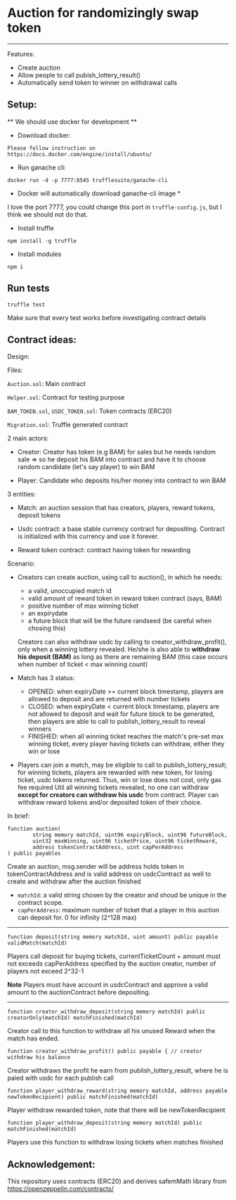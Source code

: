 # Auction for randomizingly swap token
---

Features:

- Create auction
- Allow people to call pubish_lottery_result()
- Automatically send token to winner on withdrawal calls

## Setup:

** We should use docker for development **

- Download docker:

```
Please follow instruction on https://docs.docker.com/engine/install/ubuntu/
```

- Run ganache cli:

```
docker run -d -p 7777:8545 trufflesuite/ganache-cli
```

* Docker will automatically download ganache-cli image *

I love the port 7777, you could change this port in ``truffle-config.js``, but I think we should not do that.

- Install truffle 

```
npm install -g truffle
```

- Install modules

```
npm i
```

## Run tests

```
truffle test
```

Make sure that every test works before investigating contract details


## Contract ideas:

Design:

Files:

``Auction.sol``: Main contract

``Helper.sol``: Contract for testing purpose

``BAM_TOKEN.sol``, ``USDC_TOKEN.sol``: Token contracts (ERC20)

``Migration.sol``: Truffle generated contract

2 main actors:

- Creator: Creator has token (e.g BAM) for sales but he needs random sale => so he deposit his BAM into contract and have it to choose random candidate (let's say player) to win BAM

- Player: Candidate who deposits his/her money into contract to win BAM

3 entities:

- Match: an auction session that has creators, players, reward tokens, deposit tokens

- Usdc contract: a base stable currency contract for depositing. Contract is initialized with this currency and use it forever.

- Reward token contract: contract having token for rewarding 

Scenario:

- Creators can create auction, using call to auction(), in which he needs: 
    + a valid, unoccupied match id
    + valid amount of reward token in reward token contract (says, BAM)
    + positive number of max winning ticket
    + an expirydate
    + a future block that will be the future randseed (be careful when chosing this)

  Creators can also withdraw usdc by calling to creator_withdraw_profit(), only when a winning lottery revealed.
  He/she is also able to **withdraw his deposit (BAM)** as long as there are remaining BAM (this case occurs when number of ticket < max winning count) 

- Match has 3 status:
    + OPENED: when expiryDate >= current block timestamp, players are allowed to deposit and are returned with number tickets
    + CLOSED: when expiryDate < current block timestamp, players are not allowed to deposit and wait for future block to be generated, then players are able to call to publish_lottery_result to reveal winners
    + FINISHED: when all winning ticket reaches the match's pre-set max winning ticket, every player having tickets can withdraw, either they win or lose

- Players can join a match, may be eligible to call to publish_lottery_result; for winning tickets, players are rewarded with new token, for losing ticket, usdc tokens returned. Thus, win or lose does not cost, only gas fee required
Util all winning tickets revealed, no one can withdraw **except for creators can withdraw his usdc** from contract.
Player can withdraw reward tokens and/or deposited token of their choice.

In brief:

```
function auction(
        string memory matchId, uint96 expiryBlock, uint96 futureBlock, 
        uint32 maxWinning, uint96 ticketPrice, uint96 ticketReward, 
        address tokenContractAddress, uint capPerAddress
) public payables
```

Create an auction, msg.sender will be address holds token in tokenContractAddress and is valid address on usdcContract as well to create and withdraw after the auction finished

- ``matchId``: a valid string chosen by the creator and shoud be unique in the contract scope.
- ``capPerAddress``: maximum number of ticket that a player in this auction can deposit for. 0 for infinity (2^128 max)

--- 

```
function deposit(string memory matchId, uint amount) public payable validMatch(matchId)
```

Players call deposit for buying tickets, currentTicketCount + amount must not exceeds capPerAddress specified by the auction creator, number of players not exceed 2^32-1

**Note**
Players must have account in usdcContract and approve a valid amount to the auctionContract before depositing.

---

```
function creator_withdraw_deposit(string memory matchId) public creatorOnly(matchId) matchFinished(matchId)
```

Creator call to this function to withdraw all his unused Reward when the match has ended.


```
function creator_withdraw_profit() public payable { // creator withdraw his balance
```
Creator withdraws the profit he earn from publish_lottery_result, where he is paied with usdc for each publish call


```
function player_withdraw_reward(string memory matchId, address payable newTokenRecipient) public matchFinished(matchId)
```

Player withdraw rewarded token, note that there will be newTokenRecipient

```
function player_withdraw_deposit(string memory matchId) public matchFinished(matchId)
```

Players use this function to withdraw losing tickets when matches finished 
        
## Acknowledgement:

This repository uses contracts (ERC20) and derives safemMath library from https://openzeppelin.com/contracts/